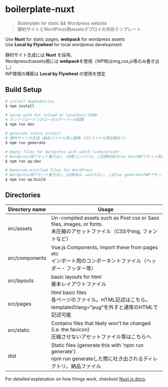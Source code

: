# boilerplate-nuxt

> Boilerplate for static && Wordpress website  
> 静的サイトとWordPress用assetsデプロイの共存テンプレート

Use **Nuxt** for static pages, **webpack** for wordpress assets  
Use **Local by Flywheel** for local wordpress development

静的サイト生成には **Nuxt** を採用、  
Wordpressのassets用には **webpack**を使用（WP時はimg,css,js等のみ書き出し）  
WP環境の構築は **Local by Flywheel** の使用を想定  

## Build Setup

``` bash
# install dependencies
$ npm install

# serve with hot reload at localhost:3000
# ホットリロードつきローカルサーバーの起動
$ npm run dev

# generate static project
# 静的サイトの生成（納品ファイル用に画像、CSSファイル等圧縮あり）
$ npm run generate

# Deply files for Wordpress with watch (unminified)
# Wordpress用アセット書き出し（自動コンパイル、上記静的版のrun devのWPアセット版）
$ npm run wp:dev

# Generate minified files for WordPress
# Wordpress用アセット書き出し（圧縮済み、watchなし、上記run generateのWPアセット版）
$ npm run wp:build
```

## Directories
| Directory name | Usage |
| ------ | ------ |
| src/assets | Un-compiled assets such as Post css or Sass files, images, or fonts. <br> 未圧縮のアセットファイル（CSSやimg, フォントなど） |
| src/components | Vue.js Components, import these from pages etc <br> インポート用のコンポーネントファイル（ヘッダー・フッター等） |
| src/layouts | basic layouts for html <br> 基本レイアウトファイル |
| src/pages | html basic files <br> 各ページのファイル。HTML記述はこちら。templateのlang="pug"を外すと通常のHTMLで記述可能 |
| src/static | Contains files that likely won't be changed (i.e. the favicon) <br> 圧縮させないアセットファイル等はこちらへ |
| dist | Static files (generate this with 'npm run generate') <br> npm run generateした際に吐き出されるディレクトリ。納品ファイル |

For detailed explanation on how things work, checkout [Nuxt.js docs](https://nuxtjs.org).
